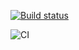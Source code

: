 [![Build status](https://ci.appveyor.com/api/projects/status/p2jsiphdjcs6ymtv?svg=true)](https://ci.appveyor.com/project/Zhsaule/ahj-6dnd)

![CI](https://github.com/Zhsaule/ahj-6dnd/actions/workflows/web.yml/badge.svg)
